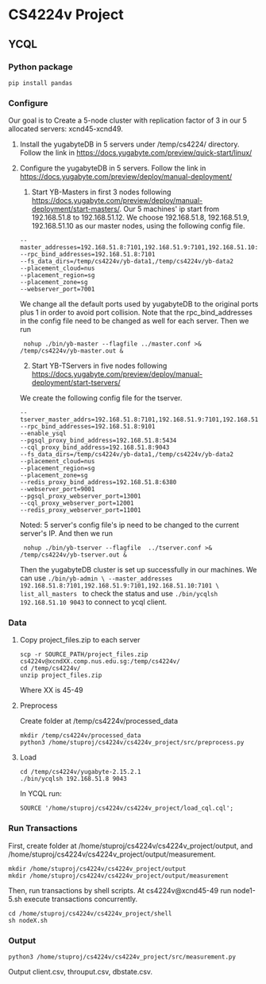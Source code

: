 # CS4224v Project

## YCQL

### Python package
```
pip install pandas
```
### Configure
Our goal is to Create a 5-node cluster with replication factor of 3 in our 5 allocated servers: xcnd45-xcnd49.
1. Install the yugabyteDB in 5 servers under /temp/cs4224/ directory. Follow the link in https://docs.yugabyte.com/preview/quick-start/linux/
2. Configure the yugabyteDB in 5 servers. Follow the link in https://docs.yugabyte.com/preview/deploy/manual-deployment/
    1. Start YB-Masters in first 3 nodes following  https://docs.yugabyte.com/preview/deploy/manual-deployment/start-masters/. Our 5 machines' ip start from 192.168.51.8 to 192.168.51.12. We choose 192.168.51.8, 192.168.51.9, 192.168.51.10 as our master nodes, using the following config file.
    ```shell
    --master_addresses=192.168.51.8:7101,192.168.51.9:7101,192.168.51.10:7101
    --rpc_bind_addresses=192.168.51.8:7101
    --fs_data_dirs=/temp/cs4224v/yb-data1,/temp/cs4224v/yb-data2
    --placement_cloud=nus
    --placement_region=sg
    --placement_zone=sg
    --webserver_port=7001
    ```
    We change all the default ports used by yugabyteDB to the original ports plus 1 in order to avoid port collision. Note that the rpc_bind_addresses in the config file need to be changed as well for each server.
    Then we run 

        nohup ./bin/yb-master --flagfile ../master.conf >& /temp/cs4224v/yb-master.out &
    
    2. Start YB-TServers in five nodes following  https://docs.yugabyte.com/preview/deploy/manual-deployment/start-tservers/

    We create the following config file for the tserver.
    ```
    --tserver_master_addrs=192.168.51.8:7101,192.168.51.9:7101,192.168.51.10:7101
    --rpc_bind_addresses=192.168.51.8:9101
    --enable_ysql
    --pgsql_proxy_bind_address=192.168.51.8:5434
    --cql_proxy_bind_address=192.168.51.8:9043
    --fs_data_dirs=/temp/cs4224v/yb-data1,/temp/cs4224v/yb-data2
    --placement_cloud=nus
    --placement_region=sg
    --placement_zone=sg
    --redis_proxy_bind_address=192.168.51.8:6380
    --webserver_port=9001
    --pgsql_proxy_webserver_port=13001
    --cql_proxy_webserver_port=12001
    --redis_proxy_webserver_port=11001
    ```
    Noted: 5 server's config file's ip need to be changed to the current server's IP.
    And then we run 

        nohup ./bin/yb-tserver --flagfile  ../tserver.conf >& /temp/cs4224v/yb-tserver.out &

    Then the yugabyteDB cluster is set up successfully in our machines.
    We can use `./bin/yb-admin \
--master_addresses 192.168.51.8:7101,192.168.51.9:7101,192.168.51.10:7101 \
list_all_masters ` to check the status and use `./bin/ycqlsh 192.168.51.10 9043` to connect to ycql client.

### Data
1. Copy project_files.zip to each server
    ```
    scp -r SOURCE_PATH/project_files.zip cs4224v@xcndXX.comp.nus.edu.sg:/temp/cs4224v/
    cd /temp/cs4224v/
    unzip project_files.zip
    ```
    Where XX is 45-49

2. Preprocess
    
    Create folder at /temp/cs4224v/processed_data
    ```
    mkdir /temp/cs4224v/processed_data
    python3 /home/stuproj/cs4224v/cs4224v_project/src/preprocess.py
    ```
3. Load
    ```
    cd /temp/cs4224v/yugabyte-2.15.2.1
    ./bin/ycqlsh 192.168.51.8 9043
    ```
    In YCQL run:
    ```
    SOURCE '/home/stuproj/cs4224v/cs4224v_project/load_cql.cql';
    ```
### Run Transactions
First, create folder at /home/stuproj/cs4224v/cs4224v_project/output, and /home/stuproj/cs4224v/cs4224v_project/output/measurement.
```
mkdir /home/stuproj/cs4224v/cs4224v_project/output
mkdir /home/stuproj/cs4224v/cs4224v_project/output/measurement
```
Then, run transactions by shell scripts. At cs4224v@xcnd45-49 run node1-5.sh execute transactions concurrently.
```
cd /home/stuproj/cs4224v/cs4224v_project/shell
sh nodeX.sh
```

### Output

```
python3 /home/stuproj/cs4224v/cs4224v_project/src/measurement.py
```
Output client.csv, throuput.csv, dbstate.csv.
